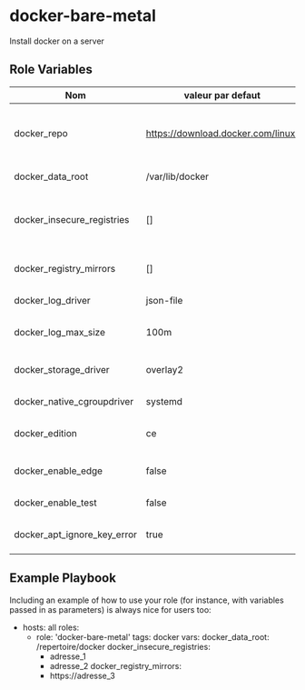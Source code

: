 docker-bare-metal
=========

Install docker on a server

Role Variables
--------------

| Nom | valeur par defaut | description |
|-----|-------------------|-------------|
| docker_repo | https://download.docker.com/linux/ | Docker repository (or mirror to) containing packages |
| docker_data_root | /var/lib/docker | Docker data directory  |
| docker_insecure_registries | [] | Insecure registries to add to docker configuration |
| docker_registry_mirrors | [] | Registries to configure as mirrors |
| docker_log_driver | json-file | Docker log driver |
| docker_log_max_size | 100m | Docker log maximum size |
| docker_storage_driver | overlay2 | Docker storage driver |
| docker_native_cgroupdriver | systemd | cgroup driver |
| docker_edition | ce | Docker edition to install |
| docker_enable_edge | false | Enables edge packages |
| docker_enable_test | false | Enables test packages |
| docker_apt_ignore_key_error | true | Ignore errors on gpg key import |


Example Playbook
----------------

Including an example of how to use your role (for instance, with variables passed in as parameters) is always nice for users too:

  - hosts: all
    roles:
    - role: 'docker-bare-metal'
      tags: docker
    vars:
      docker_data_root: /repertoire/docker
      docker_insecure_registries:
        - adresse_1
        - adresse_2
      docker_registry_mirrors:
        - https://adresse_3
